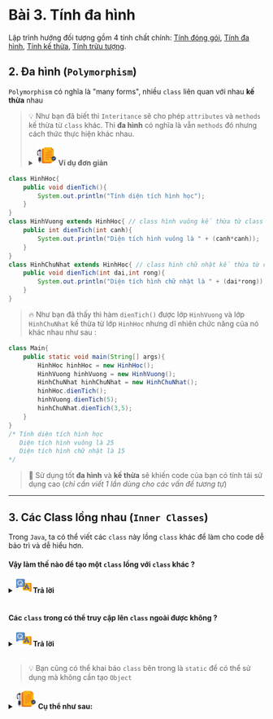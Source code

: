 <!-- ---
layout: Post
title: Giới thiệu về lập trình hướng đối tượng trong Java
subtitle: Lập trình hướng đối tượng với Java
author: Theanishtar
date: 2023-06-09
useHeaderImage: false
headerImage: /img/in-post/2020-10-07/header.jpg
headerMask: rgba(30, 69, 110, 0.61)
permalinkPattern: /ebook/java/java-oop/:slug/
tags:
  - Java OOP
---

Hướng đối tượng là phương pháp lập trình phổ biến nhất hiện nay!!! Cùng mình tìm hiểu về OOP trog bài viết này nhé  -->
<!-- more -->

# Bài 3. Tính đa hình

Lập trình hướng đối tượng gồm 4 tính chất chính: [Tính đóng gói](), [Tính đa hình](), [Tính kế thừa](), [Tính trừu tượng]().

## 2. Đa hình (`Polymorphism`)

`Polymorphism` có nghĩa là "many forms", nhiều `class` liên quan với nhau **kế thừa** nhau

> 💡 Như bạn đã biết thì `Interitance` sẽ cho phép `attributes` và `methods` kế thừa từ `class` khác. Thì **đa hình** có nghĩa là vẫn `methods` đó nhưng cách thức thực hiện khác nhau.
> 
> <details>
> <summary><b><img src="https://raw.githubusercontent.com/Zenfection/Image/master/2021/02/02-11-21-10-Assignment.png"> Ví dụ đơn giản</b></summary>
> 
> <br>
> 
> 🔥 Hiểu đơn giản, cũng là hàm `dientich()` để tính **diện tích**, nhưng nếu bạn nhập thông số của **hình vuông** nó sẽ ra **diện tích hình vuông**, nhập thông số **hình chữ nhật** thì sẽ ra **diện tích hình chữ nhật**
> 
> </details>

```java
class HinhHoc{
    public void dienTich(){
        System.out.println("Tính diện tích hình học");
    }
}
class HinhVuong extends HinhHoc{ // class hình vuông kế thừa từ class hình học
    public int dienTich(int canh){ 
        System.out.println("Diện tích hình vuông là " + (canh*canh));
    }
}
class HinhChuNhat extends HinhHoc{ // class hình chữ nhật kế thừa từ class hình học
    public void dienTich(int dai,int rong){
        System.out.println("Diện tích hình chữ nhật là " + (dai*rong));
    }
}
```

> 🔥 Như bạn đã thấy thì hàm `dienTich()` được lớp `HinhVuong` và lớp `HinhChuNhat` kế thừa từ lớp `HinhHoc` nhưng dĩ nhiên chức năng của nó khác nhau như sau : 

```java
class Main{
    public static void main(String[] args){
        HinhHoc hinhHoc = new HinhHoc();
        HinhVuong hinhVuong = new HinhVuong();
        HinhChuNhat hinhChuNhat = new HinhChuNhat();
        hinhHoc.dienTich();
        hinhVuong.dienTich(5);
        hinhChuNhat.dienTich(3,5);
    }
}
/* Tính diện tích hình học
   Diện tích hình vuông là 25
   Diện tích hình chữ nhật là 15
*/
```

> 🚀 Sử dụng tốt **đa hình** và **kế thừa** sẽ khiến code của bạn có tính tái sử dụng cao (*chỉ cần viết 1 lần dùng cho các vấn đề tương tự*)

---

## 3. Các Class lồng nhau (`Inner Classes`)

Trong `Java`, ta có thể viết các `class` này lồng `class` khác để làm cho code dễ bảo trì và dễ hiểu hơn.

#### Vậy làm thế nào để tạo một `class` lồng với `class` khác ?

<details>
<summary><b><img src="https://raw.githubusercontent.com/Zenfection/Image/master/2021/02/01-13-25-05-Questions%20And%20Answers.png"> Trả lời</b></summary>

<br>

Hãy tạo một `Object` của `class` ngoài, sau đó tạo một `Object` của `class` trong, như sau : 

```java
class lopNgoai{
    int x = 10;
    class lopTrong{
        int y = 5;
    }
}
public class Main{
    public static void main(String[] args){
        lopNgoai myOuter = new lopNgoai();
        lopNgoai.lopTrong myInner = myOuter.new lopTrong();
        System.out.println(myInner.y + myOuter.x);
    }
}
// output : 15 (5 + 10)
```

> 💡 Như bạn đã thấy thì thì lớp `lopTrong` nằm trong lớp `lopNgoai`, vì thế chúng ta cũng có cách khai báo như trên.

</details>

<br>

#### Các `class` trong có thể truy cập lên `class` ngoài được không ?

<details>
<summary><b><img src="https://raw.githubusercontent.com/Zenfection/Image/master/2021/02/01-13-25-05-Questions%20And%20Answers.png"> Trả lời</b></summary>

<br>

Dĩ nhiên là được, vì đó là lợi thế của việc sử dụng `Inner Classes`, như sau : 

```java
class lopNgoai{
    int x = 10;
    class lopTrong{
        public int myInnerMethod(){
            return x;
        }
    }
}

public class Main{
    public static void main(String[] args){
        lopNgoai myOuter = new lopNgoai();
        lopNgoai.lopTrong myInner = myOuter.new lopTrong();
        System.out.println(myInner.myInnerMethod());
    }
}
// output : 10
```

</details>

<br>

> 💡 Bạn cũng có thể khai báo `class` bên trong là `static` để có thể sử dụng mà không cần tạo `Object`

<details>
<summary><b><img src="https://raw.githubusercontent.com/Zenfection/Image/master/2021/02/02-11-21-10-Assignment.png"> Cụ thể như sau:</b></summary>

```java
class lopNgoai{
    int x = 10;
    static class lopTrong{
        int y = 5;
    }
}

public class Main{
    public static void main(String[] args){
        lopNgoai.lopTrong myInner = new lopNgoai.lopTrong();
        System.out.println(myInner.y);
    }
}
// output : 5
```

</details>
